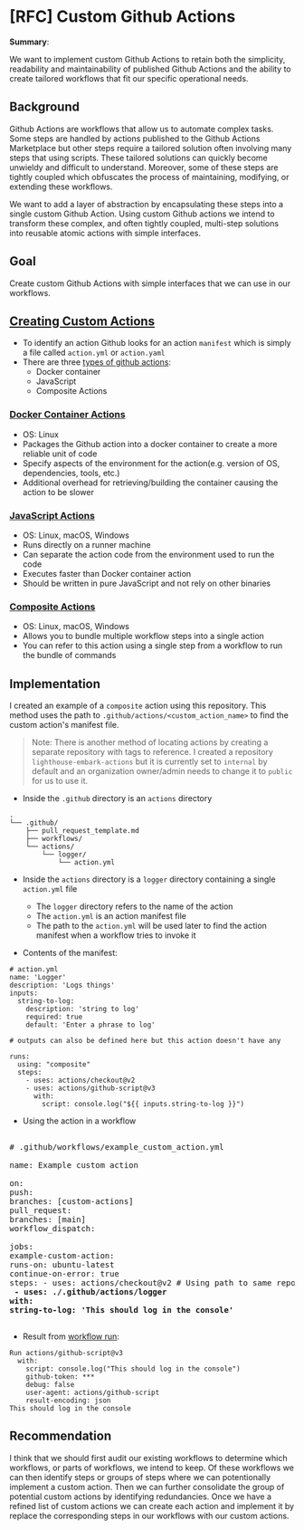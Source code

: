 # [RFC] Custom Github Actions

**Summary**:

We want to implement custom Github Actions to retain both the simplicity, readability and maintainability of published Github Actions and the ability to create tailored workflows that fit our specific operational needs.

## Background

Github Actions are workflows that allow us to automate complex tasks. Some steps are handled by actions published to the Github Actions Marketplace but other steps require a tailored solution often involving many steps that using scripts. These tailored solutions can quickly become unwieldy and difficult to understand. Moreover, some of these steps are tightly coupled which obfuscates the process of maintaining, modifying, or extending these workflows.

We want to add a layer of abstraction by encapsulating these steps into a single custom Github Action. Using custom Github actions we intend to transform these complex, and often tightly coupled, multi-step solutions into reusable atomic actions with simple interfaces.

## Goal

Create custom Github Actions with simple interfaces that we can use in our workflows.

## [Creating Custom Actions](https://docs.github.com/en/actions/creating-actions/about-custom-actions)

- To identify an action Github looks for an action `manifest` which is simply a file called `action.yml` or `action.yaml`
- There are three [types of github actions](https://docs.github.com/en/actions/creating-actions/about-custom-actions#types-of-actions):
  - Docker container
  - JavaScript
  - Composite Actions

### [Docker Container Actions](https://docs.github.com/en/actions/creating-actions/creating-a-docker-container-action)

- OS: Linux
- Packages the Github action into a docker container to create a more reliable unit of code
- Specify aspects of the environment for the action(e.g. version of OS, dependencies, tools, etc.)
- Additional overhead for retrieving/building the container causing the action to be slower

### [JavaScript Actions](https://docs.github.com/en/actions/creating-actions/creating-a-javascript-action)

- OS: Linux, macOS, Windows
- Runs directly on a runner machine
- Can separate the action code from the environment used to run the code
- Executes faster than Docker container action
- Should be written in pure JavaScript and not rely on other binaries

### [Composite Actions](https://docs.github.com/en/actions/creating-actions/creating-a-composite-action)

- OS: Linux, macOS, Windows
- Allows you to bundle multiple workflow steps into a single action
- You can refer to this action using a single step from a workflow to run the bundle of commands

## Implementation

I created an example of a `composite` action using this repository. This method uses the path to `.github/actions/<custom_action_name>` to find the custom action's manifest file.

> Note: There is another method of locating actions by creating a separate repository with tags to reference. I created a repository `lighthouse-embark-actions` but it is currently set to `internal` by default and an organization owner/admin needs to change it to `public` for us to use it.

- Inside the `.github` directory is an `actions` directory

```
.
└── .github/
    ├── pull_request_template.md
    ├── workflows/
    └── actions/
        └── logger/
            └── action.yml

```

- Inside the `actions` directory is a `logger` directory containing a single `action.yml` file

  - The `logger` directory refers to the name of the action
  - The `action.yml` is an action manifest file
  - The path to the `action.yml` will be used later to find the action manifest when a workflow tries to invoke it

- Contents of the manifest:

```
# action.yml
name: 'Logger'
description: 'Logs things'
inputs:
  string-to-log:
    description: 'string to log'
    required: true
    default: 'Enter a phrase to log'

# outputs can also be defined here but this action doesn't have any

runs:
  using: "composite"
  steps:
    - uses: actions/checkout@v2
    - uses: actions/github-script@v3
      with:
        script: console.log("${{ inputs.string-to-log }}")
```

- Using the action in a workflow
<pre>

# .github/workflows/example_custom_action.yml

name: Example custom action

on:
push:
branches: [custom-actions]
pull_request:
branches: [main]
workflow_dispatch:

jobs:
example-custom-action:
runs-on: ubuntu-latest
continue-on-error: true
steps: - uses: actions/checkout@v2 # Using path to same repo works  
 <b>- uses: ./.github/actions/logger
with:
string-to-log: 'This should log in the console'</b>

</pre>

- Result from [workflow run](https://github.com/department-of-veterans-affairs/lighthouse-embark/runs/3883781943?check_suite_focus=true):

```
Run actions/github-script@v3
  with:
    script: console.log("This should log in the console")
    github-token: ***
    debug: false
    user-agent: actions/github-script
    result-encoding: json
This should log in the console
```

## Recommendation

I think that we should first audit our existing workflows to determine which workflows, or parts of workflows, we intend to keep. Of these workflows we can then identify steps or groups of steps where we can potentionally implement a custom action. Then we can further consolidate the group of potential custom actions by identifying redundancies. Once we have a refined list of custom actions we can create each action and implement it by replace the corresponding steps in our workflows with our custom actions.
